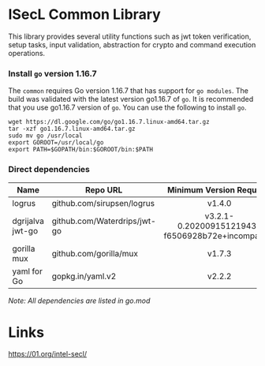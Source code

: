# ISecL Common Library

This library provides several utility functions such as jwt token verification, setup tasks, input validation, abstraction for crypto and command execution operations.

### Install `go` version 1.16.7
The `common` requires Go version 1.16.7 that has support for `go modules`. The build was validated with the latest version go1.16.7 of `go`. It is recommended that you use go1.16.7 version of `go`. You can use the following to install `go`.
```shell
wget https://dl.google.com/go/go1.16.7.linux-amd64.tar.gz
tar -xzf go1.16.7.linux-amd64.tar.gz
sudo mv go /usr/local
export GOROOT=/usr/local/go
export PATH=$GOPATH/bin:$GOROOT/bin:$PATH
```

### Direct dependencies

| Name                  | Repo URL                        | Minimum Version Required                           |
| ----------------------| --------------------------------| :-------------------------------------------------:|
| logrus                | github.com/sirupsen/logrus      | v1.4.0                                             |
| dgrijalva jwt-go      | github.com/Waterdrips/jwt-go    | v3.2.1-0.20200915121943-f6506928b72e+incompatible  |
| gorilla mux           | github.com/gorilla/mux          | v1.7.3  				                           |
| yaml for Go           | gopkg.in/yaml.v2                | v2.2.2                                             |

*Note: All dependencies are listed in go.mod*

# Links
https://01.org/intel-secl/
